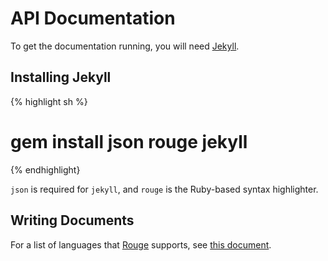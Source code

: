 # API Documentation

To get the documentation running, you will need [Jekyll](http://jekyllrb.com).

## Installing Jekyll

{% highlight sh %}
# gem install json rouge jekyll
{% endhighlight}

`json` is required for `jekyll`, and `rouge` is the Ruby-based syntax highlighter.

## Writing Documents

For a list of languages that [Rouge](https://github.com/jneen/rouge) supports, see
[this document](https://github.com/jneen/rouge/wiki/List-of-supported-languages-and-lexers).